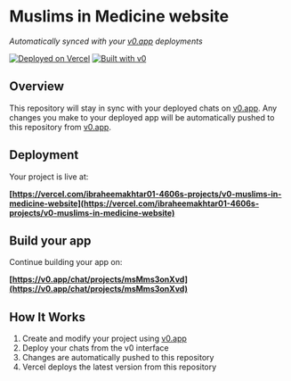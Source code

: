 # Muslims in Medicine website

*Automatically synced with your [v0.app](https://v0.app) deployments*

[![Deployed on Vercel](https://img.shields.io/badge/Deployed%20on-Vercel-black?style=for-the-badge&logo=vercel)](https://vercel.com/ibraheemakhtar01-4606s-projects/v0-muslims-in-medicine-website)
[![Built with v0](https://img.shields.io/badge/Built%20with-v0.app-black?style=for-the-badge)](https://v0.app/chat/projects/msMms3onXvd)

## Overview

This repository will stay in sync with your deployed chats on [v0.app](https://v0.app).
Any changes you make to your deployed app will be automatically pushed to this repository from [v0.app](https://v0.app).

## Deployment

Your project is live at:

**[https://vercel.com/ibraheemakhtar01-4606s-projects/v0-muslims-in-medicine-website](https://vercel.com/ibraheemakhtar01-4606s-projects/v0-muslims-in-medicine-website)**

## Build your app

Continue building your app on:

**[https://v0.app/chat/projects/msMms3onXvd](https://v0.app/chat/projects/msMms3onXvd)**

## How It Works

1. Create and modify your project using [v0.app](https://v0.app)
2. Deploy your chats from the v0 interface
3. Changes are automatically pushed to this repository
4. Vercel deploys the latest version from this repository